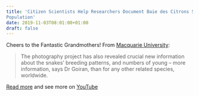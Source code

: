 ```yaml
---
title: 'Citizen Scientists Help Researchers Document Baie des Citrons Sea Snake
Population'
date: 2019-11-03T08:01:00+01:00
draft: false
---
```


Cheers to the Fantastic Grandmothers! From [Macquarie University](https://www.mq.edu.au/about/about-the-university/faculties-and-departments/faculty-of-science-and-engineering/news-and-events/departmental-news/news/underwater-grandmothers-reveal-big-population-of-lethal-sea-snakes):

> The photography project has also revealed crucial new information about the snakes’ breeding patterns, and numbers of young – more information, says Dr Goiran, than for any other related species, worldwide.

[Read more](https://www.mq.edu.au/about/about-the-university/faculties-and-departments/faculty-of-science-and-engineering/news-and-events/departmental-news/news/underwater-grandmothers-reveal-big-population-of-lethal-sea-snakes) and see more on [YouTube](https://www.youtube.com/watch?v=XCRpvcVaaZY)